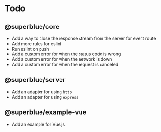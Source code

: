 # Todo

## @superblue/core

- Add a way to close the response stream from the server for event route
- Add more rules for eslint
- Run eslint on push
- Add a custom error for when the status code is wrong
- Add a custom error for when the network is down
- Add a custom error for when the request is canceled

## @superblue/server

- Add an adapter for using `http`
- Add an adapter for using `express`

## @superblue/example-vue

- Add an example for Vue.js